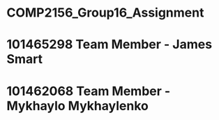# COMP2156_Group16_Assignment #
# 101465298 Team Member - James Smart
# 101462068 Team Member - Mykhaylo Mykhaylenko
